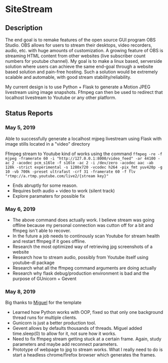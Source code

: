 # SiteStream

## Description

The end goal is to remake features of the open source GUI program OBS Studio. OBS allows for users to stream their desktops, video recorders, audio, etc. with huge amounts of customization. A growing feature of OBS is streaming HTML content from other websites (live subscriber count numbers for youtube channel). My goal is to make a linux based, serverside solution where users can achieve the same end-goal through a website based solution and pain-free hosting. Such a solution would be extremely scalable and automable, with good stream stability/reliability. 

My current design is to use Python + Flask to generate a Motion JPEG livestream using image snapshots. Ffmpeg can then be used to redirect that localhost livestream to Youtube or any other platform.

## Status Reports

### May 5, 2019

Able to successfully generate a localhost mjpeg livestream using Flask with image stills located in a "video" directory

Ffmpeg stream to Youtube kind of works using the command `ffmpeg -re -f mjpeg -framerate 60 -i "http://127.0.0.1:8000/video_feed" -ar 44100 -ac 2 -acodec pcm_s16le -f s16le -ac 2 -i /dev/zero -acodec aac -ab 128k -strict experimental -s 1280x720 -vcodec h264 -pix_fmt yuv420p -g 10 -vb 700k -preset ultrafast -crf 31 -framerate 60 -f flv "rtmp://a.rtmp.youtube.com/live2/{stream key}"`

* Ends abruptly for some reason.
* Requires both audio + video to work (silent track)
* Explore paramaters for possible fix

### May 6, 2019

* The above command does actually work. I believe stream was going offline because my personal connection was cutton off for a bit and ffmpeg isn't able to recover.
* In the future a job needs to continously scan Youtube for stream health and restart ffmpeg if it goes offline.
* Research the most optimized way of retrieving jpg screenshots of a website
* Research how to stream audio, possibly from Youtube itself using youtube-dl package
* Research what all the ffmpeg command arguments are doing actually
* Research why flask debug/production environment is bad and the purpose of GUnicorn + Gevent 

### May 8, 2019

Big thanks to [Miguel](https://blog.miguelgrinberg.com/post/flask-video-streaming-revisited/page/0) for the template

* Learned how Python works with OOP, fixed so that only one background thread runs for multiple clients.
* Gunicorn is just a better production tool.
* Gevent allows by defaults thousands of threads. Miguel added time.sleep(0) to allow for it, not sure how it works.
* Need to fix ffmpeg stream getting stuck at a certain frame. Again, study parameters and maybe add reconnect parameters.
* Prototype of webpage to jpg to stream works. What I really need to do is start a headless chrome/firefox browser which generates the frames.
